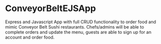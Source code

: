 # ConveyorBeltEJSApp
Express and Javascript App with full CRUD functionality to order food and mimic Conveyor Belt Sushi restaurants. Chefs/admins will be able to complete orders and update the menu, guests are able to sign up for an account and order food.
